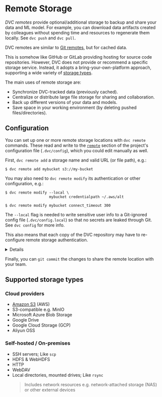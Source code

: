 # Remote Storage

_DVC remotes_ provide optional/additional storage to backup and share your data
and ML model. For example, you can download data artifacts created by colleagues
without spending time and resources to regenerate them locally. See `dvc push`
and `dvc pull`.

<admon type="info">

DVC remotes are similar to [Git remotes], but for <abbr>cached</abbr> data.

[git remotes]: https://git-scm.com/book/en/v2/Git-Basics-Working-with-Remotes

</admon>

This is somehow like GitHub or GitLab providing hosting for source code
repositories. However, DVC does not provide or recommend a specific storage
service. Instead, it adopts a bring-your-own-platform approach, supporting a
wide variety of [storage types](#supported-storage-types).

The main uses of remote storage are:

- Synchronize DVC-tracked data (previously <abbr>cached</abbr>).
- Centralize or distribute large file storage for sharing and collaboration.
- Back up different versions of your data and models.
- Save space in your working environment (by deleting pushed files/directories).

## Configuration

You can set up one or more remote storage locations with `dvc remote` commands.
These read and write to the [`remote`] section of the project's configuration
file (`.dvc/config`), which you could edit manually as well.

First, `dvc remote add` a storage name and valid URL (or file path), e.g.:

[`remote`]: /doc/command-reference/config#remote

```cli
$ dvc remote add mybucket s3://my-bucket
```

You may also need to `dvc remote modify` its authentication or other
configuration, e.g.:

```cli
$ dvc remote modify --local \
                    mybucket credentialpath ~/.aws/alt

$ dvc remote modify mybucket connect_timeout 300
```

<admon type="warn">

The `--local` flag is needed to write sensitive user info to a Git-ignored
config file (`.dvc/config.local`) so that no secrets are leaked through Git. See
`dvc config` for more info.

This also means that each copy of the <abbr>DVC repository</abbr> may have to
re-configure remote storage authentication.

</admon>

<details>

### Click to see the resulting config files.

```ini
# .dvc/config
['remote "mybucket"']
    url = s3://my-bucket
    connect_timeout = 300
```

```ini
# .dvc/config.local
['remote "mybucket"']
    credentialpath = ~/.aws/alt
```

```ini
# .gitignore
.dvc/config.local
```

</details>

Finally, you can `git commit` the changes to share the remote location with your
team.

## Supported storage types

### Cloud providers

- [Amazon S3](/doc/user-guide/data-management/remote-storage/amazon-s3) (AWS)
- S3-compatible e.g. MinIO
- Microsoft Azure Blob Storage
- Google Drive
- Google Cloud Storage (GCP)
- Aliyun OSS

### Self-hosted / On-premises

- SSH servers; Like `scp`
- HDFS & WebHDFS
- HTTP
- WebDAV
- Local directories, mounted drives; Like `rsync`
  > Includes network resources e.g. network-attached storage (NAS) or other
  > external devices
